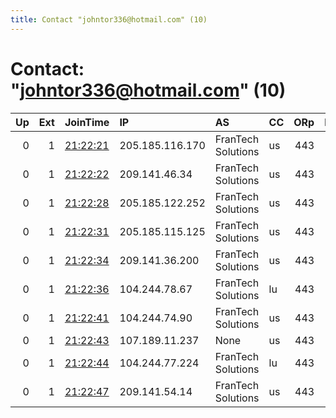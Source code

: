 ```yaml
---
title: Contact "johntor336@hotmail.com" (10)
---
```


# Contact: "johntor336@hotmail.com" (10)

|   Up |   Ext | JoinTime                                                                                            | IP              | AS                 | CC   |   ORp |   Dirp | OS    | Version   | Nickname   |   eFamMembers |
|-----:|------:|:----------------------------------------------------------------------------------------------------|:----------------|:-------------------|:-----|------:|-------:|:------|:----------|:-----------|--------------:|
|    0 |     1 | [21:22:21](https://metrics.torproject.org/rs.html#details/F2A49C98C525DFF537EC0DC7B014D33C7A41BED2) | 205.185.116.170 | FranTech Solutions | us   |   443 |      0 | Linux | 0.3.5.8   | Unnamed    |             1 |
|    0 |     1 | [21:22:22](https://metrics.torproject.org/rs.html#details/0A95B32DD55DBFC8D74289F033C34B56DB2B63E7) | 209.141.46.34   | FranTech Solutions | us   |   443 |      0 | Linux | 0.3.5.8   | Unnamed    |             1 |
|    0 |     1 | [21:22:28](https://metrics.torproject.org/rs.html#details/AD32A8C19D7ADA7FCB40AA39210492E2D0B668DE) | 205.185.122.252 | FranTech Solutions | us   |   443 |      0 | Linux | 0.3.5.8   | Unnamed    |             1 |
|    0 |     1 | [21:22:31](https://metrics.torproject.org/rs.html#details/94593E74F2DBFC555D0769C284E1489F517D3254) | 205.185.115.125 | FranTech Solutions | us   |   443 |      0 | Linux | 0.3.5.8   | Unnamed    |             1 |
|    0 |     1 | [21:22:34](https://metrics.torproject.org/rs.html#details/F882394124AC8E5F85E300C9DA3D3F70F17A74DB) | 209.141.36.200  | FranTech Solutions | us   |   443 |      0 | Linux | 0.3.5.8   | Unnamed    |             1 |
|    0 |     1 | [21:22:36](https://metrics.torproject.org/rs.html#details/8DD7A419836B5EE6BF0ACD8FDBF84245C94285EC) | 104.244.78.67   | FranTech Solutions | lu   |   443 |      0 | Linux | 0.3.5.8   | Unnamed    |             1 |
|    0 |     1 | [21:22:41](https://metrics.torproject.org/rs.html#details/5FE54F8132735D0CCADFA397CCEC8E7E1F0DE287) | 104.244.74.90   | FranTech Solutions | us   |   443 |      0 | Linux | 0.3.5.8   | Unnamed    |             1 |
|    0 |     1 | [21:22:43](https://metrics.torproject.org/rs.html#details/36838D9F9EA95A4D2DB10DD9C4B354E7FC569BC2) | 107.189.11.237  | None               | us   |   443 |      0 | Linux | 0.3.5.8   | Unnamed    |             1 |
|    0 |     1 | [21:22:44](https://metrics.torproject.org/rs.html#details/2BF20A3D1BC28E37B0CF44EEEC9EFFDD7D5636C7) | 104.244.77.224  | FranTech Solutions | lu   |   443 |      0 | Linux | 0.3.5.8   | Unnamed    |             1 |
|    0 |     1 | [21:22:47](https://metrics.torproject.org/rs.html#details/90479A36231F34F5C2D0299E131D07A4EF128701) | 209.141.54.14   | FranTech Solutions | us   |   443 |      0 | Linux | 0.3.5.8   | Unnamed    |             1 |
